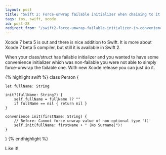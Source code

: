 ```yaml
---
layout: post
title: "Swift 2: Force-unwrap failable initializer when chaining to it from convenience initializer"
tags: ios, swift, xcode
id: post-28
redirect_from: "/swift2-force-unwrap-failable-initializer-in-convenience/"
---
```

Xcode 7 beta 5 is out and there is nice addition to Swift. It is more about
Xcode 7 beta 5 compiler, but still it is available in Swift 2.

When your class/struct has failable initializer and you wanted to have some
convenience initializer which was non-failable you were not able to simply
force-unwrap the failable one. With new Xcode release you can just do it.

{% highlight swift %}
class Person {

    let fullName: String

    init?(fullName: String?) {
        self.fullName = fullName ?? ""
        if fullName == nil { return nil }
    }

    convenience init(firstName: String) {
        // Before: Cannot force unwrap value of non-optional type '()'
        self.init(fullName: firstName + " (No Surname)")!
    }
}
{% endhighlight %}

Like it!
